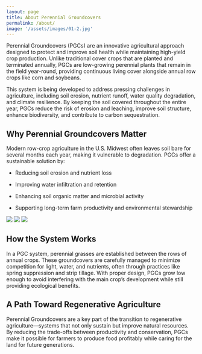 ```yaml
---
layout: page
title: About Perennial Groundcovers
permalink: /about/
image: '/assets/images/01-2.jpg'
---
```


Perennial Groundcovers (PGCs) are an innovative agricultural approach designed to protect and improve soil health while maintaining high-yield crop production. Unlike traditional cover crops that are planted and terminated annually, PGCs are low-growing perennial plants that remain in the field year-round, providing continuous living cover alongside annual row crops like corn and soybeans.

This system is being developed to address pressing challenges in agriculture, including soil erosion, nutrient runoff, water quality degradation, and climate resilience. By keeping the soil covered throughout the entire year, PGCs reduce the risk of erosion and leaching, improve soil structure, enhance biodiversity, and contribute to carbon sequestration.

## Why Perennial Groundcovers Matter
Modern row-crop agriculture in the U.S. Midwest often leaves soil bare for several months each year, making it vulnerable to degradation. PGCs offer a sustainable solution by:
- Reducing soil erosion and nutrient loss

- Improving water infiltration and retention

- Enhancing soil organic matter and microbial activity

- Supporting long-term farm productivity and environmental stewardship

<div class="gallery-box">
  <div class="gallery">
    <img src="/assets/images/100.jpg" loading="lazy">
    <img src="/assets/images/105.jpg" loading="lazy">
    <img src="/assets/images/103.jpg" loading="lazy">
  </div>
</div>

## How the System Works
In a PGC system, perennial grasses are established between the rows of annual crops. These groundcovers are carefully managed to minimize competition for light, water, and nutrients, often through practices like spring suppression and strip tillage. With proper design, PGCs grow low enough to avoid interfering with the main crop’s development while still providing ecological benefits.

## A Path Toward Regenerative Agriculture
Perennial Groundcovers are a key part of the transition to regenerative agriculture—systems that not only sustain but improve natural resources. By reducing the trade-offs between productivity and conservation, PGCs make it possible for farmers to produce food profitably while caring for the land for future generations.
